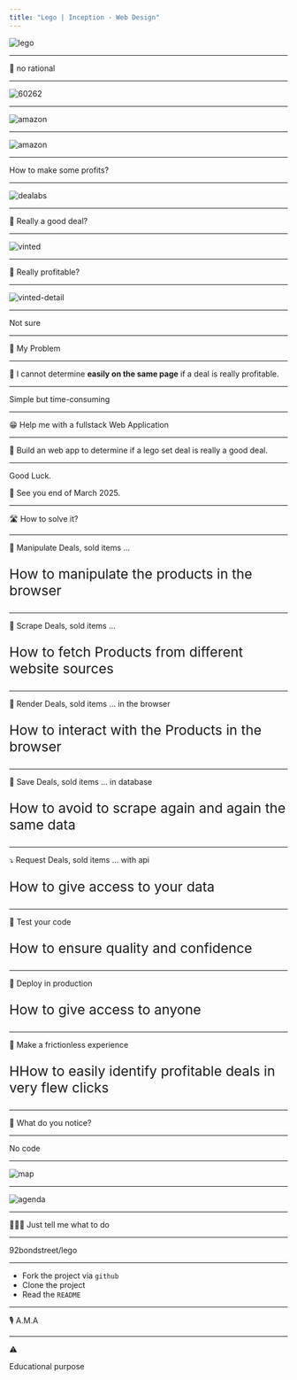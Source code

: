 ```yaml
---
title: "Lego | Inception - Web Design"
---
```


![lego](./lego-robbery.jpg)

---

🧱 no rational

---

![60262](./60262.png)

---

![amazon](./amazon.png)

---

![amazon](./amazon-morning.png)

---

How to make some profits?

---

![dealabs](./dealabs.png)

---

🤔 Really a good deal?

---

![vinted](./vinted.png)  <!-- .element height="50%" width="50%" -->

---

🤔 Really profitable?

---

![vinted-detail](./vinted-detail.png)

---

Not sure

---

🤔 My Problem

---

📱 I cannot determine **easily on the same page** if a deal is really profitable.

---

Simple but time-consuming

---

😁 Help me with a fullstack Web Application

---

🎯 Build an web app to determine if a lego set deal is really a good deal.

---

Good Luck.

📅 See you end of March 2025.

---

🛣 How to solve it?

---

👖 Manipulate Deals, sold items ...

<p style="font-size: 1.75em;">How to manipulate the products in the browser</p>

---

🧹 Scrape Deals, sold items ...

<p style="font-size: 1.75em;">How to fetch Products from different website sources</p>

---

📱 Render Deals, sold items ... in the browser

<p style="font-size: 1.75em;">How to interact with the Products in the browser</p>

---

💽 Save Deals, sold items ... in database

<p style="font-size: 1.75em;">How to avoid to scrape again and again the same data</p>

---

⤵️ Request Deals, sold items ... with api

<p style="font-size: 1.75em;">How to give access to your data</p>

---

🐛 Test your code

<p style="font-size: 1.75em;">How to ensure quality and confidence</p>

---

🚀 Deploy in production

<p style="font-size: 1.75em;">How to give access to anyone</p>

---

 🎨 Make a frictionless experience

 <p style="font-size: 1.75em;">HHow to easily identify profitable deals in very flew clicks</p>

---


🤔 What do you notice?

---

No code

---

![map](./map.jpg)

---

![agenda](./agenda.png)

---

👩🏽‍💻 Just tell me what to do

---

92bondstreet/lego

---

* Fork the project via `github`
* Clone the project
* Read the `README`

---

🎙 A.M.A

---

⚠️ 

Educational purpose
